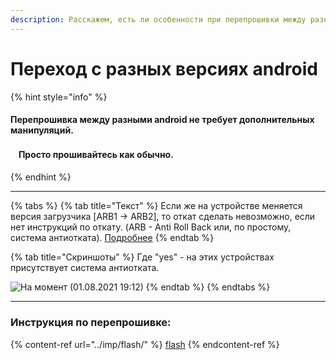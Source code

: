 ```yaml
---
description: Расскажем, есть ли особенности при перепрошивки между разными версиям android.
---
```


# Переход с разных версиях android

{% hint style="info" %}
#### Перепрошивка между разными android не требует дополнительных манипуляций.

#### ᅠПросто прошивайтесь как обычно.
{% endhint %}

***

{% tabs %}
{% tab title="Текст" %}
Если же на устройстве меняется версия загрузчика \[ARB1 -> ARB2], то откат сделать невозможно, если нет инструкций по откату. (ARB - Anti Roll Back или, по простому, система антиотката). [Подробнее](https://www.xda-developers.com/xiaomi-anti-rollback-protection-brick-phone/)
{% endtab %}

{% tab title="Скриншоты" %}
Где "yes" - на этих устройствах присутствует система антиотката.

![На момент (01.08.2021 19:12)](https://telegra.ph/file/e15232a2ea4dc68e9dee3.jpg)
{% endtab %}
{% endtabs %}

***

### **Инструкция по перепрошивке:**

{% content-ref url="../imp/flash/" %}
[flash](../imp/flash/)
{% endcontent-ref %}
